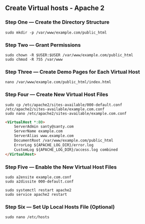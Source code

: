 ## Create Virtual hosts - **Apache 2**
### Step One — Create the Directory Structure
    sudo mkdir -p /var/www/example.com/public_html
### Step Two — Grant Permissions
    sudo chown -R $USER:$USER /var/www/example.com/public_html
    sudo chmod -R 755 /var/www
### Step Three — Create Demo Pages for Each Virtual Host
    nano /var/www/example.com/public_html/index.html
### Step Four — Create New Virtual Host Files
    sudo cp /etc/apache2/sites-available/000-default.conf /etc/apache2/sites-available/example.com.conf
    sudo nano /etc/apache2/sites-available/example.com.conf

```html
<VirtualHost *:80>
    ServerAdmin santy@santy.com
    ServerName example.com
    ServerAlias www.example.com
    DocumentRoot /var/www/example.com/public_html
    ErrorLog ${APACHE_LOG_DIR}/error.log
    CustomLog ${APACHE_LOG_DIR}/access.log combined
</VirtualHost>
```
### Step Five — Enable the New Virtual Host Files
    sudo a2ensite example.com.conf
    sudo a2dissite 000-default.conf

    sudo systemctl restart apache2
    sudo service apache2 restart
### Step Six — Set Up Local Hosts File (Optional)
    sudo nano /etc/hosts